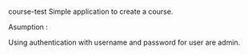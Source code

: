 course-test
Simple application to create a course.

Asumption :

Using authentication with username and password for user are admin.
